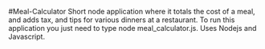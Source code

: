 #Meal-Calculator
Short node application where it totals the cost of a meal, and adds tax, and tips for various dinners at a restaurant. To run this application you just need to type node meal_calculator.js. Uses Nodejs and Javascript. 

